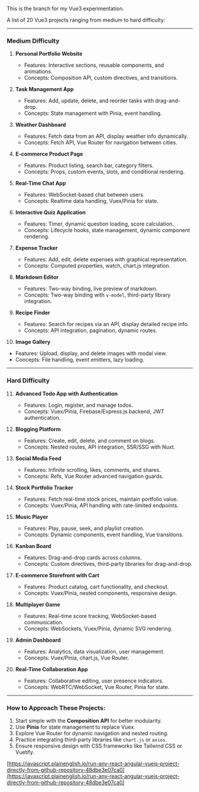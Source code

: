 
This is the branch for my Vue3 experimentation.

A list of 20 Vue3 projects ranging from medium to hard difficulty:

---

### **Medium Difficulty**
1. **Personal Portfolio Website**
   - Features: Interactive sections, reusable components, and animations.
   - Concepts: Composition API, custom directives, and transitions.

2. **Task Management App**
   - Features: Add, update, delete, and reorder tasks with drag-and-drop.
   - Concepts: State management with Pinia, event handling.

3. **Weather Dashboard**
   - Features: Fetch data from an API, display weather info dynamically.
   - Concepts: Fetch API, Vue Router for navigation between cities.

4. **E-commerce Product Page**
   - Features: Product listing, search bar, category filters.
   - Concepts: Props, custom events, slots, and conditional rendering.

5. **Real-Time Chat App**
   - Features: WebSocket-based chat between users.
   - Concepts: Realtime data handling, Vuex/Pinia for state.

6. **Interactive Quiz Application**
   - Features: Timer, dynamic question loading, score calculation.
   - Concepts: Lifecycle hooks, state management, dynamic component rendering.

7. **Expense Tracker**
   - Features: Add, edit, delete expenses with graphical representation.
   - Concepts: Computed properties, watch, chart.js integration.

8. **Markdown Editor**
   - Features: Two-way binding, live preview of markdown.
   - Concepts: Two-way binding with `v-model`, third-party library integration.

9. **Recipe Finder**
   - Features: Search for recipes via an API, display detailed recipe info.
   - Concepts: API integration, pagination, dynamic routes.

10. **Image Gallery**
   - Features: Upload, display, and delete images with modal view.
   - Concepts: File handling, event emitters, lazy loading.

---

### **Hard Difficulty**
11. **Advanced Todo App with Authentication**
    - Features: Login, register, and manage todos.
    - Concepts: Vuex/Pinia, Firebase/Express.js backend, JWT authentication.

12. **Blogging Platform**
    - Features: Create, edit, delete, and comment on blogs.
    - Concepts: Nested routes, API integration, SSR/SSG with Nuxt.

13. **Social Media Feed**
    - Features: Infinite scrolling, likes, comments, and shares.
    - Concepts: Refs, Vue Router advanced navigation guards.

14. **Stock Portfolio Tracker**
    - Features: Fetch real-time stock prices, maintain portfolio value.
    - Concepts: Vuex/Pinia, API handling with rate-limited endpoints.

15. **Music Player**
    - Features: Play, pause, seek, and playlist creation.
    - Concepts: Dynamic components, event handling, Vue transitions.

16. **Kanban Board**
    - Features: Drag-and-drop cards across columns.
    - Concepts: Custom directives, third-party libraries for drag-and-drop.

17. **E-commerce Storefront with Cart**
    - Features: Product catalog, cart functionality, and checkout.
    - Concepts: Vuex/Pinia, nested components, responsive design.

18. **Multiplayer Game**
    - Features: Real-time score tracking, WebSocket-based communication.
    - Concepts: WebSockets, Vuex/Pinia, dynamic SVG rendering.

19. **Admin Dashboard**
    - Features: Analytics, data visualization, user management.
    - Concepts: Vuex/Pinia, chart.js, Vue Router.

20. **Real-Time Collaboration App**
    - Features: Collaborative editing, user presence indicators.
    - Concepts: WebRTC/WebSocket, Vue Router, Pinia for state.

---

### How to Approach These Projects:
1. Start simple with the **Composition API** for better modularity.
2. Use **Pinia** for state management to replace Vuex.
3. Explore Vue Router for dynamic navigation and nested routing.
4. Practice integrating third-party libraries like `chart.js` or `axios`.
5. Ensure responsive design with CSS frameworks like Tailwind CSS or Vuetify.

[https://javascript.plainenglish.io/run-any-react-angular-vuejs-project-directly-from-github-repository-48dbe3e07ca0](https://javascript.plainenglish.io/run-any-react-angular-vuejs-project-directly-from-github-repository-48dbe3e07ca0)
